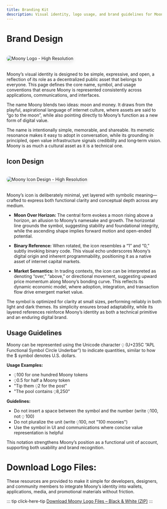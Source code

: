 ```yaml
---
title: Branding Kit
description: Visual identity, logo usage, and brand guidelines for Moony
---
```


# Brand Design

<img src="/Logos/High%20res%20File-02.jpg" alt="Moony Logo - High Resolution" style="max-width: 400px; height: auto; border-radius: 8px; box-shadow: 0 4px 12px rgba(0,0,0,0.1); margin: 20px 0;">

Moony’s visual identity is designed to be simple, expressive, and open, a reflection of its role as a decentralized public asset that belongs to everyone. This page defines the core name, symbol, and usage conventions that ensure Moony is represented consistently across applications, communications, and interfaces. 

The name Moony blends two ideas: moon and money. It draws from the playful, aspirational language of internet culture, where assets are said to “go to the moon”, while also pointing directly to Moony’s function as a new form of digital value. 

The name is intentionally simple, memorable, and shareable. Its memetic resonance makes it easy to adopt in conversation, while its grounding in principled, open value infrastructure signals credibility and long‑term vision. Moony is as much a cultural asset as it is a technical one.

## Icon Design

<img src="/Logos/High%20res%20File-04.jpg" alt="Moony Icon Design - High Resolution" style="max-width: 300px; height: auto; border-radius: 8px; box-shadow: 0 4px 12px rgba(0,0,0,0.1); margin: 20px 0;">

Moony’s icon is deliberately minimal, yet layered with symbolic meaning—crafted to express both functional clarity and conceptual depth across any medium.

- **Moon Over Horizon:** The central form evokes a moon rising above a horizon, an allusion to Moony’s namesake and growth. The horizontal line grounds the symbol, suggesting stability and foundational integrity, while the ascending shape implies forward motion and open-ended potential.

- **Binary Reference:** When rotated, the icon resembles a “1” and “0,” subtly invoking binary code. This visual echo underscores Moony’s digital origin and inherent programmability, positioning it as a native asset of internet capital markets. 

- **Market Semantics:** In trading contexts, the icon can be interpreted as denoting “over,” “above,” or directional movement, suggesting upward price momentum along Moony’s bonding curve. This reflects its dynamic economic model, where adoption, integration, and transaction flow drive emergent market value.

The symbol is optimized for clarity at small sizes, performing reliably in both light and dark themes. Its simplicity ensures broad adaptability, while its layered references reinforce Moony’s identity as both a technical primitive and an enduring digital brand.

## Usage Guidelines

Moony can be represented using the Unicode character ⍜ (U+235C “APL Functional Symbol Circle Underbar”) to indicate quantities, similar to how the $ symbol denotes U.S. dollars.

**Usage Examples:**

* ⍜100 for one hundred Moony tokens
* ⍜0.5 for half a Moony token
* "Tip them ⍜2 for the post"
* "The pool contains ⍜8,250"

**Guidelines:**

* Do not insert a space between the symbol and the number (write ⍜100, not ⍜ 100)
* Do not pluralize the unit (write ⍜100, not "100 moonies")
* Use the symbol in UI and communications where concise value representation is helpful

This notation strengthens Moony’s position as a functional unit of account, supporting both usability and brand recognition.

# Download Logo Files:

These resources are provided to make it simple for developers, designers, and community members to integrate Moony’s identity into wallets, applications, media, and promotional materials without friction.

::: tip click-here-tip
[Download Moony Logo Files – Black & White (ZIP)](/moony-logos.zip)
:::